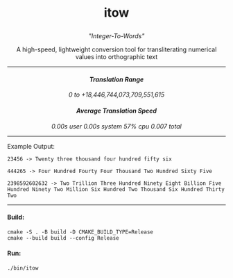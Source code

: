 <h1><p align="center">itow</p></h1>
<p align="center"><i>"Integer-To-Words"</i></p>
<p align="center">A high-speed, lightweight conversion tool for transliterating numerical values into orthographic text</p>

---

<h4><p align="center"><i>Translation Range</i></p></h4>
<p align="center"><i>0 to +18,446,744,073,709,551,615</i></p>

<h4><p align="center"><i>Average Translation Speed</i></p></h4>
<p align="center"><i>0.00s user 0.00s system 57% cpu 0.007 total</i></p>

---

Example Output:

    23456 -> Twenty three thousand four hundred fifty six

    444265 -> Four Hundred Fourty Four Thousand Two Hundred Sixty Five

    2398592602632 -> Two Trillion Three Hundred Ninety Eight Billion Five Hundred Ninety Two Million Six Hundred Two Thousand Six Hundred Thirty Two

---

<h4>Build:</h4>

    cmake -S . -B build -D CMAKE_BUILD_TYPE=Release
    cmake --build build --config Release

<h4>Run:</h4>

    ./bin/itow
